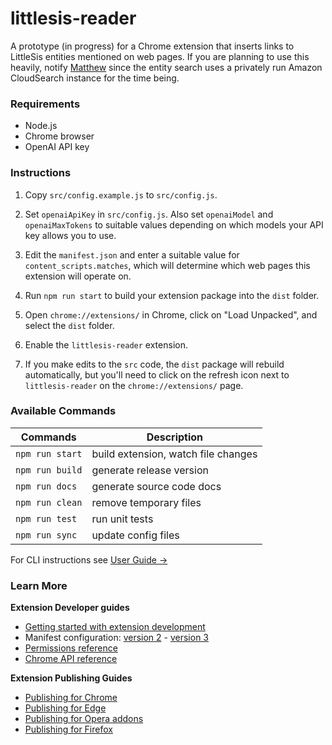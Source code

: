 # littlesis-reader

A prototype (in progress) for a Chrome extension that inserts links to LittleSis entities mentioned on web pages. If you are planning to use this heavily, notify [Matthew](https://github.com/skomputer) since the entity search uses a privately run Amazon CloudSearch instance for the time being.

### Requirements

- Node.js
- Chrome browser
- OpenAI API key

### Instructions

1. Copy `src/config.example.js` to `src/config.js`.

2. Set `openaiApiKey` in `src/config.js`. Also set `openaiModel` and `openaiMaxTokens` to suitable values depending on which models your API key allows you to use.

3. Edit the `manifest.json` and enter a suitable value for `content_scripts.matches`, which will determine which web pages this extension will operate on.

4. Run `npm run start` to build your extension package into the `dist` folder.

5. Open `chrome://extensions/` in Chrome, click on "Load Unpacked", and select the `dist` folder.

6. Enable the `littlesis-reader` extension.

7. If you make edits to the `src` code, the `dist` package will rebuild automatically, but you'll need to click on the refresh icon next to `littlesis-reader` on the `chrome://extensions/` page.

### Available Commands

| Commands        | Description                         |
| --------------- | ----------------------------------- |
| `npm run start` | build extension, watch file changes |
| `npm run build` | generate release version            |
| `npm run docs`  | generate source code docs           |
| `npm run clean` | remove temporary files              |
| `npm run test`  | run unit tests                      |
| `npm run sync`  | update config files                 |

For CLI instructions see [User Guide &rarr;](https://oss.mobilefirst.me/extension-cli/)

### Learn More

**Extension Developer guides**

- [Getting started with extension development](https://developer.chrome.com/extensions/getstarted)
- Manifest configuration: [version 2](https://developer.chrome.com/extensions/manifest) - [version 3](https://developer.chrome.com/docs/extensions/mv3/intro/)
- [Permissions reference](https://developer.chrome.com/extensions/declare_permissions)
- [Chrome API reference](https://developer.chrome.com/docs/extensions/reference/)

**Extension Publishing Guides**

- [Publishing for Chrome](https://developer.chrome.com/webstore/publish)
- [Publishing for Edge](https://docs.microsoft.com/en-us/microsoft-edge/extensions-chromium/publish/publish-extension)
- [Publishing for Opera addons](https://dev.opera.com/extensions/publishing-guidelines/)
- [Publishing for Firefox](https://extensionworkshop.com/documentation/publish/submitting-an-add-on/)
